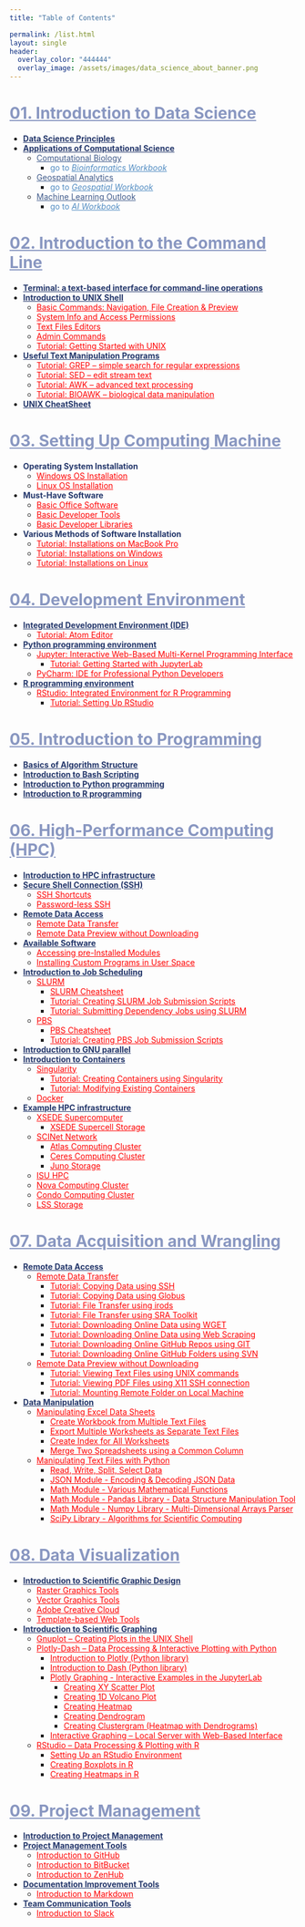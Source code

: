 ```yaml
---
title: "Table of Contents"

permalink: /list.html
layout: single
header:
  overlay_color: "444444"
  overlay_image: /assets/images/data_science_about_banner.png
---
```



# <a href="01-IntroToDataScience/00-IntroToDataScience-LandingPage" style="color: #8997c1;">01. Introduction to Data Science</a>
* **<a href="" style="color: #24376b;">Data Science Principles</a>**                <!--- **[Data Science Principles]()** -->
* **<a href="" style="color: #24376b;">Applications of Computational Science</a>**  <!--- **[Applications of Computational Science]()** -->
  * <a href="" style="color: #3f5a8a;">Computational Biology</a>                    <!--- [Computational Biology]() -->
    * <span style="color: #518cc2;">go to</span> <a href="https://bioinformaticsworkbook.org" style="color: #518cc2;">_Bioinformatics Workbook_</a>
  * <a href="" style="color: #3f5a8a;">Geospatial Analytics</a>                     <!--- [Computational Biology]() -->
    * <span style="color: #518cc2;">go to</span> <a href="https://geospatial.101workbook.org" style="color: #518cc2;">_Geospatial Workbook_</a>
  * <a href="" style="color: #3f5a8a;">Machine Learning Outlook</a>                 <!--- [Machine Learning Outlook]() -->
    * <span style="color: #518cc2;">go to</span> <a href="https://isugenomics.github.io/AI-workbook" style="color: #518cc2;">_AI Workbook_</a>


# <a href="02-IntroToCommandLine/00-IntroToCommandLine-LandingPage" style="color: #8997c1;">02. Introduction to the Command Line</a>
* **<a href="" style="color: #24376b;">Terminal: a text-based interface for command-line operations</a>**   <!--- **[Terminal: a text-based interface for command-line operations]()** -->
* **<a href="" style="color: #24376b;">Introduction to UNIX Shell</a>**             <!--- **[Introduction to Unix Shell]()** -->
  * <a href="" style="color: red;">Basic Commands: Navigation, File Creation & Preview</a>    <!--- [Basic Commands: Navigation, File Creation & Preview]() -->
  * <a href="" style="color: red;">System Info and Access Permissions</a>       <!--- [System Info and Access Permissions]() -->
  * <a href="" style="color: red;">Text Files Editors</a>                       <!--- [Text Files Editors]() -->
  * <a href="" style="color: red;">Admin Commands</a>                           <!--- [Admin Commands]() -->
  * <a href="" style="color: red;">Tutorial: Getting Started with UNIX</a>      <!--- [Tutorial: Getting Started with UNIX]() -->
* **<a href="" style="color: #24376b;">Useful Text Manipulation Programs</a>**      <!--- **[Useful Text Manipulation Programs]()** -->
  * <a href="" style="color: red;">Tutorial: GREP – simple search for regular expressions</a>    <!--- [Tutorial: GREP – simple search for regular expressions]() -->
  * <a href="" style="color: red;">Tutorial: SED – edit stream text</a>         <!--- [Tutorial: SED – edit stream text]() -->
  * <a href="" style="color: red;">Tutorial: AWK – advanced text processing</a>                  <!--- [Tutorial: AWK – advanced text processing]() -->
  * <a href="" style="color: red;">Tutorial: BIOAWK – biological data manipulation</a>           <!--- [Tutorial: BIOAWK – biological data manipulation]() -->
* **<a href="" style="color: #24376b;">UNIX CheatSheet</a>**                        <!--- **[UNIX CheatSheet]()** -->


# <a href="03-SetUpComputingMachine/00-SetUpComputingMachine-LandingPage" style="color: #8997c1;">03. Setting Up Computing Machine</a>
* **<span style="color:#24376b">Operating System Installation</span>**
  * <a href="" style="color: red;">Windows OS Installation</a>                  <!--- [Windows OS Installation]() -->
  * <a href="" style="color: red;">Linux OS Installation</a>                    <!--- [Linux OS Installation]() -->
* **<span style="color:#24376b">Must-Have Software</span>**
  * <a href="" style="color: red;">Basic Office Software</a>                    <!--- [Basic Office Software]() -->
  * <a href="" style="color: red;">Basic Developer Tools</a>                    <!--- [Basic Developer Tools]() -->
  * <a href="" style="color: red;">Basic Developer Libraries</a>                <!--- [Basic Developer Libraries]() -->
* **<span style="color:#24376b">Various Methods of Software Installation</span>**
  * <a href="" style="color: red;">Tutorial: Installations on MacBook Pro</a>   <!--- [Tutorial: Installations on MacBook Pro]() -->
  * <a href="" style="color: red;">Tutorial: Installations on Windows</a>       <!--- [Tutorial: Installations on Windows]() -->
  * <a href="" style="color: red;">Tutorial: Installations on Linux</a>         <!--- [Tutorial: Installations on Windows]() -->


# <a href="04-DevelopmentEnvironment/00-DevelopmentEnvironment-LandingPage" style="color: #8997c1;">04. Development Environment</a>
* **<a href="" style="color: #24376b;">Integrated Development Environment (IDE)</a>**  <!--- **[Integrated Development Environment (IDE)]()** -->
  * <a href="" style="color: red;">Tutorial: Atom Editor</a>                    <!--- [Atom Editor]() -->
* **<a href="" style="color: #24376b;">Python programming environment</a>**         <!--- **[Python programming environment]()** -->
  * <a href="" style="color: red;">Jupyter: Interactive Web-Based Multi-Kernel Programming Interface</a>   <!--- [Jupyter: Interactive Web-Based Multi-Kernel Programming Interface]() -->
    * <a href="" style="color: red;">Tutorial: Getting Started with JupyterLab </a>      <!--- [Getting Started with JupyterLab]() -->
  * <a href="" style="color: red;">PyCharm: IDE for Professional Python Developers</a>   <!--- [PyCharm: IDE for Professional Python Developers]() -->
* **<a href="" style="color: #24376b;">R programming environment</a>**              <!--- **[R programming environment]()** -->
  * <a href="" style="color: red;">RStudio: Integrated Environment for R Programming</a> <!--- [RStudio: Integrated Environment for R Programming]() -->
    * <a href="" style="color: red;">Tutorial: Setting Up RStudio</a>           <!--- [Tutorial: Setting Up RStudio]() -->


# <a href="05-IntroToProgramming/00-IntroToProgramming-LandingPage" style="color: #8997c1;">05. Introduction to Programming</a>
* **<a href="" style="color: #24376b;">Basics of Algorithm Structure</a>**          <!--- **[Basics of Algorithm Structure]()** -->
* **<a href="" style="color: #24376b;">Introduction to Bash Scripting</a>**         <!--- **[Introduction to Bash Scripting]()** -->
* **<a href="" style="color: #24376b;">Introduction to Python programming</a>**     <!--- **[Introduction to Python programming]()** -->
* **<a href="" style="color: #24376b;">Introduction to R programming</a>**          <!--- **[Introduction to R programming]()** -->


# <a href="06-IntroToHPC/00-IntroToHPC-LandingPage" style="color: #8997c1;">06. High-Performance Computing (HPC)</a>
* **<a href="" style="color: #24376b;">Introduction to HPC infrastructure</a>**     <!--- **[Introduction to HPC infrastructure]()** -->
* **<a href="" style="color: #24376b;">Secure Shell Connection (SSH)</a>**          <!--- **[Secure Shell Connection (SSH)]()** -->
  * <a href="" style="color: red;">SSH Shortcuts</a>                            <!--- [SSH Shortcuts]() -->
  * <a href="" style="color: red;">Password-less SSH</a>                        <!--- [Password-less SSH]() -->
* **<a href="" style="color: #24376b;">Remote Data Access</a>**                     <!--- **[Remote Data Access]()** -->
  * <a href="" style="color: red;">Remote Data Transfer</a>                     <!--- [Remote Data Transfer]() -->
  * <a href="" style="color: red;">Remote Data Preview without Downloading</a>  <!--- [Remote Data Preview without Downloading]() -->
* **<a href="" style="color: #24376b;">Available Software</a>**                     <!--- **[Available Software]()** -->
  * <a href="" style="color: red;">Accessing pre-Installed Modules</a>          <!--- [Accessing pre-Installed Modules]() -->
  * <a href="" style="color: red;">Installing Custom Programs in User Space</a> <!--- [Installing Custom Programs in User Space]() -->
* **<a href="" style="color: #24376b;">Introduction to Job Scheduling</a>**         <!--- **[Introduction to Job Scheduling]()** -->
  * <a href="" style="color: red;">SLURM</a>                                    <!--- [SLURM]() -->
    * <a href="" style="color: red;">SLURM Cheatsheet</a>                       <!--- [SLURM Cheatsheet]() -->
    * <a href="" style="color: red;">Tutorial: Creating SLURM Job Submission Scripts</a>  <!--- [Tutorial: Creating SLURM Job Submission Scripts]() -->
    * <a href="" style="color: red;">Tutorial: Submitting Dependency Jobs using SLURM</a>  <!--- [Tutorial: Submitting Dependency Jobs using SLURM]() -->
  * <a href="" style="color: red;">PBS</a>                                      <!--- [PBS]() -->
    * <a href="" style="color: red;">PBS Cheatsheet</a>                         <!--- [SLURM Cheatsheet]() -->
    * <a href="" style="color: red;">Tutorial: Creating PBS Job Submission Scripts</a>  <!--- [Tutorial: Creating SLURM Job Submission Scripts]() -->
* **<a href="" style="color: #24376b;">Introduction to GNU parallel</a>**           <!--- **[Introduction to GNU parallel]()** -->
* **<a href="" style="color: #24376b;">Introduction to Containers</a>**             <!--- **[Introduction to Containers]()** -->
  * <a href="" style="color: red;">Singularity</a>                              <!--- [Singularity]() -->
    * <a href="" style="color: red;">Tutorial: Creating Containers using Singularity</a>   <!--- [Tutorial: Creating Containers using Singularity]() -->
    * <a href="" style="color: red;">Tutorial: Modifying Existing Containers</a><!--- [Tutorial: Modifying Existing Containers]() -->
  * <a href="" style="color: red;">Docker</a>                                   <!--- [Docker]() -->
* **<a href="" style="color: #24376b;">Example HPC infrastructure</a>**             <!--- **[Example HPC infrastructure]()** -->
  * <a href="" style="color: red;">XSEDE Supercomputer</a>                      <!--- [XSEDE supercomputer]() -->
    * <a href="" style="color: red;">XSEDE Supercell Storage</a>                <!--- [XSEDE Supercell Storage]() -->
  * <a href="" style="color: red;">SCINet Network</a>                           <!--- [SCINet Network]() -->
    * <a href="" style="color: red;">Atlas Computing Cluster</a>                <!--- [Atlas Computing Cluster]() -->
    * <a href="" style="color: red;">Ceres Computing Cluster</a>                <!--- [Ceres Computing Cluster]() -->
    * <a href="" style="color: red;">Juno Storage</a>                           <!--- [Juno Storage]() -->
  * <a href="" style="color: red;">ISU HPC</a>                                  <!--- [SCINet Network]() -->
   * <a href="" style="color: red;">Nova Computing Cluster</a>                  <!--- [Nova Computing Cluster]() -->
   * <a href="" style="color: red;">Condo Computing Cluster</a>                 <!--- [Condo Computing Cluster]() -->
   * <a href="" style="color: red;">LSS Storage</a>                             <!--- [LSS Storage]() -->


# <a href="07-DataParsing/00-DataParsing-LandingPage" style="color: #8997c1;">07. Data Acquisition and Wrangling</a>
* **<a href="" style="color: #24376b;">Remote Data Access</a>**                     <!--- **[Remote Data Access]()** -->
  * <a href="" style="color: red;">Remote Data Transfer</a>                     <!--- [Remote Data Transfer]() -->
    * <a href="" style="color: red;">Tutorial: Copying Data using SSH</a>       <!--- [Tutorial: Copying Data using SSH]() -->
    * <a href="" style="color: red;">Tutorial: Copying Data using Globus</a>    <!--- [Tutorial: Copying Data using Globus]() -->
    * <a href="" style="color: red;">Tutorial: File Transfer using irods</a>    <!--- [Tutorial: File Transfer using irods]() -->
    * <a href="" style="color: red;">Tutorial: File Transfer using SRA Toolkit</a>   <!--- [Tutorial: File Transfer using SRA Toolkit]() -->
    * <a href="" style="color: red;">Tutorial: Downloading Online Data using WGET</a>   <!--- [Tutorial: Downloading Online Data using WGET]() -->
    * <a href="" style="color: red;">Tutorial: Downloading Online Data using Web Scraping</a>  <!--- [Tutorial: Downloading Online Data using Web Scraping]() -->
    * <a href="" style="color: red;">Tutorial: Downloading Online GitHub Repos using GIT</a>   <!--- [Tutorial: Downloading Online GitHub Repos using GIT]() -->
    * <a href="" style="color: red;">Tutorial: Downloading Online GitHub Folders using SVN</a> <!--- [Tutorial: Downloading Online GitHub Folders using SVN]() -->
  * <a href="" style="color: red;">Remote Data Preview without Downloading</a>  <!--- [Remote Data Preview without Downloading]() -->
    * <a href="" style="color: red;">Tutorial: Viewing Text Files using UNIX commands</a>      <!--- [Tutorial: Viewing Text Files using UNIX commands]() -->
    * <a href="" style="color: red;">Tutorial: Viewing PDF Files using X11 SSH connection </a> <!--- [Tutorial: Viewing PDF Files using X11 SSH connection ]() -->
    * <a href="" style="color: red;">Tutorial: Mounting Remote Folder on Local Machine</a>     <!--- [Tutorial: Mounting Remote Folder on Local Machine]() -->
* **<a href="" style="color: #24376b;">Data Manipulation</a>**                      <!--- **[Data Manipulation]()** -->
  * <a href="" style="color: red;">Manipulating Excel Data Sheets</a>           <!--- [Manipulating Excel Data Sheets]() -->
    * <a href="" style="color: red;">Create Workbook from Multiple Text Files</a>     <!--- [Create Workbook from Multiple Text Files]() -->
    * <a href="" style="color: red;">Export Multiple Worksheets as Separate Text Files</a>     <!--- [Export Multiple Worksheets as Separate Text Files]() -->
    * <a href="" style="color: red;">Create Index for All Worksheets</a>        <!--- [Create Index for All Worksheets]() -->
    * <a href="" style="color: red;">Merge Two Spreadsheets using a Common Column</a> <!--- [Merge Two Spreadsheets using a Common Column]() -->
  * <a href="" style="color: red;">Manipulating Text Files with Python</a>      <!--- [Manipulating Text Files with Python]() -->
    * <a href="" style="color: red;">Read, Write, Split, Select Data</a>        <!--- [Read, Write, Split, Select Data]() -->
    * <a href="" style="color: red;">JSON Module - Encoding & Decoding JSON Data</a>    <!--- [JSON Module - Encoding & Decoding JSON Data]() -->
    * <a href="" style="color: red;">Math Module - Various Mathematical Functions</a>   <!--- [Math Module - Various Mathematical Functions]() -->
    * <a href="" style="color: red;">Math Module - Pandas Library - Data Structure Manipulation Tool</a>   <!--- [Pandas Library - Data Structure Manipulation Tool]() -->
    * <a href="" style="color: red;">Math Module - Numpy Library - Multi-Dimensional Arrays Parser</a>   <!--- [Numpy Library - Multi-Dimensional Arrays Parser]() -->
    * <a href="" style="color: red;">SciPy Library - Algorithms for Scientific Computing</a>   <!--- [SciPy Library - Algorithms for Scientific Computing]() -->


# <a href="08-DataVisualization/00-DataVisualization-LandingPage" style="color: #8997c1;">08. Data Visualization</a>
* **<a href="" style="color: #24376b;">Introduction to Scientific Graphic Design</a>**    <!--- **[Introduction to Scientific Graphic Design]()** -->
  * <a href="" style="color: red;">Raster Graphics Tools</a>                    <!--- [Raster Graphics Tools]() -->
  * <a href="" style="color: red;">Vector Graphics Tools</a>                    <!--- [Vector Graphics Tools]() -->
  * <a href="" style="color: red;">Adobe Creative Cloud</a>                     <!--- [Adobe Creative Cloud]() -->
  * <a href="" style="color: red;">Template-based Web Tools</a>                 <!--- [Template-based Web Tools]() -->
* **<a href="" style="color: #24376b;">Introduction to Scientific Graphing</a>**    <!--- **[Introduction to Scientific Graphing]()** -->
  * <a href="" style="color: red;">Gnuplot – Creating Plots in the UNIX Shell</a>     <!--- [Gnuplot – Creating Plots in the UNIX Shell]() -->
  * <a href="" style="color: red;">Plotly-Dash – Data Processing & Interactive Plotting with Python</a>    <!--- [Plotly-Dash – Data Processing & Interactive Plotting with Python]() -->
    * <a href="" style="color: red;">Introduction to Plotly (Python library)</a>      <!--- [Introduction to Plotly (Python library)]() -->
    * <a href="" style="color: red;">Introduction to Dash (Python library)</a>        <!--- [Introduction to Dash (Python library)]() -->
    * <a href="" style="color: red;">Plotly Graphing - Interactive Examples in the JupyterLab</a>   <!--- [Plotly Graphing - Interactive Examples in the JupyterLab]() -->
      * <a href="" style="color: red;">Creating XY Scatter Plot</a>               <!--- [Creating XY Scatter Plot]() -->
      * <a href="" style="color: red;">Creating 1D Volcano Plot</a>               <!--- [Creating 1D Volcano Plot]() -->
      * <a href="" style="color: red;">Creating Heatmap</a>                       <!--- [Creating Heatmap]() -->
      * <a href="" style="color: red;">Creating Dendrogram</a>                    <!--- [Creating Dendrogram]() -->
      * <a href="" style="color: red;">Creating Clustergram (Heatmap with Dendrograms)</a>  <!--- [Creating Clustergram (Heatmap with Dendrograms)]() -->
    * <a href="" style="color: red;">Interactive Graphing – Local Server with Web-Based Interface</a>   <!--- [Interactive Graphing – Local Server with Web-Based Interface]() -->
  * <a href="" style="color: red;">RStudio – Data Processing & Plotting with R</a>    <!--- [RStudio – data processing & plotting with R]() -->
    * <a href="" style="color: red;">Setting Up an RStudio Environment</a>      <!--- [Setting Up an RStudio Environment]() -->
    * <a href="" style="color: red;">Creating Boxplots in R</a>                 <!--- [Creating Boxplots in R]() -->
    * <a href="" style="color: red;">Creating Heatmaps in R</a>                 <!--- [Creating Heatmaps in R]() -->


# <a href="09-ProjectManagement/00-ProjectManagement-LandingPage" style="color: #8997c1;">09. Project Management</a>
* **<a href="" style="color: #24376b;">Introduction to Project Management</a>**     <!--- **[Introduction to Project Management]()** -->
* **<a href="" style="color: #24376b;">Project Management Tools</a>**               <!--- **[Project Management Tools]()** -->
  * <a href="" style="color: red;">Introduction to GitHub</a>                   <!--- [Introduction to GitHub]() -->
  * <a href="" style="color: red;">Introduction to BitBucket</a>                <!--- [Introduction to BitBucket]() -->
  * <a href="" style="color: red;">Introduction to ZenHub</a>                   <!--- [Introduction to ZenHub]() -->
* **<a href="" style="color: #24376b;">Documentation Improvement Tools</a>**        <!--- **[Documentation Improvement Tools]()** -->
  * <a href="" style="color: red;">Introduction to Markdown</a>                 <!--- [Introduction to Markdown]() -->
* **<a href="" style="color: #24376b;">Team Communication Tools</a>**               <!--- **[Team Communication Tools]()** -->
  * <a href="" style="color: red;">Introduction to Slack</a>                    <!--- [Introduction to Slack]() -->
